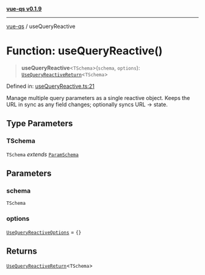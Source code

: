 [**vue-qs v0.1.9**](../README.md)

***

[vue-qs](../README.md) / useQueryReactive

# Function: useQueryReactive()

> **useQueryReactive**\<`TSchema`\>(`schema`, `options`): [`UseQueryReactiveReturn`](../type-aliases/UseQueryReactiveReturn.md)\<`TSchema`\>

Defined in: [useQueryReactive.ts:21](https://github.com/iamsomraj/vue-qs/blob/45dc30a366c9ea66c571cd99d51f1943495f1e56/src/useQueryReactive.ts#L21)

Manage multiple query parameters as a single reactive object.
Keeps the URL in sync as any field changes; optionally syncs URL -> state.

## Type Parameters

### TSchema

`TSchema` *extends* [`ParamSchema`](../type-aliases/ParamSchema.md)

## Parameters

### schema

`TSchema`

### options

[`UseQueryReactiveOptions`](../type-aliases/UseQueryReactiveOptions.md) = `{}`

## Returns

[`UseQueryReactiveReturn`](../type-aliases/UseQueryReactiveReturn.md)\<`TSchema`\>
